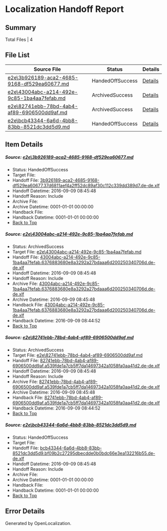 # <a name='report-top'></a> Localization Handoff Report

## Summary
 Total Files | 4

## File List
 Source File | Status | Details 
 ----------- | ------ | ------- 
 [e2e\3b926189-aca2-4685-9168-df529ea60677.md](https://github.com/OpenLocalizationTestOrg/ol-test0/blob/664e9162ff36ceb26ccc493cc1190a703643e08c/e2e/3b926189-aca2-4685-9168-df529ea60677.md) | HandedOffSuccess | [Details](#ec487dbf4ed16b9b0006b982c13294ffdc5884711)
 [e2e\43004abc-a214-492e-9c85-1ba4aa7fefab.md](https://github.com/OpenLocalizationTestOrg/ol-test0/blob/664e9162ff36ceb26ccc493cc1190a703643e08c/e2e/43004abc-a214-492e-9c85-1ba4aa7fefab.md) | ArchivedSuccess | [Details](#f0eeb7005e5078bde47a0ffa7f9e64384d86fe042)
 [e2e\82741ebb-78bd-4ab4-af89-6906500dd9af.md](https://github.com/OpenLocalizationTestOrg/ol-test0/blob/664e9162ff36ceb26ccc493cc1190a703643e08c/e2e/82741ebb-78bd-4ab4-af89-6906500dd9af.md) | ArchivedSuccess | [Details](#65898e861f7046aa01f15dbc5cd2e71c4302c2da7)
 [e2e\bcb43344-6a6d-4bb8-83bb-8521dc3dd5d9.md](https://github.com/OpenLocalizationTestOrg/ol-test0/blob/8ca47733d8fd1a0ae20aef021e076bfa1152f455/e2e/bcb43344-6a6d-4bb8-83bb-8521dc3dd5d9.md) | HandedOffSuccess | [Details](#d7434f2e287ad70b253043a50d31d91b92b0c7e711)

## Item Details
##### <a name='ec487dbf4ed16b9b0006b982c13294ffdc5884711'></a> Source: [e2e\3b926189-aca2-4685-9168-df529ea60677.md](https://github.com/OpenLocalizationTestOrg/ol-test0/blob/664e9162ff36ceb26ccc493cc1190a703643e08c/e2e/3b926189-aca2-4685-9168-df529ea60677.md)
* Status: HandedOffSuccess
* Target File: 
* Handoff File: [3b926189-aca2-4685-9168-df529ea60677.37d6811aef4a2ff52dc89af30c112c339dd389d7.de-de.xlf](https://github.com/OpenLocalizationTestOrg/ol-test0-handoff/blob/49716fd1b893206706c79d0cfbaa63ef9e28712d/ol-handoff/OpenLocalizationTestOrg/ol-test0-dede/yuwzho/mt/3b926189-aca2-4685-9168-df529ea60677.37d6811aef4a2ff52dc89af30c112c339dd389d7.de-de.xlf)
* Handoff Datetime: 2016-09-09 08:45:48
* Handoff Reason: Include
* Archive File: 
* Archive Datetime: 0001-01-01 00:00:00
* Handback File: 
* Handback Datetime: 0001-01-01 00:00:00
* [Back to Top](#report-top)

##### <a name='f0eeb7005e5078bde47a0ffa7f9e64384d86fe042'></a> Source: [e2e\43004abc-a214-492e-9c85-1ba4aa7fefab.md](https://github.com/OpenLocalizationTestOrg/ol-test0/blob/664e9162ff36ceb26ccc493cc1190a703643e08c/e2e/43004abc-a214-492e-9c85-1ba4aa7fefab.md)
* Status: ArchivedSuccess
* Target File: [e2e\43004abc-a214-492e-9c85-1ba4aa7fefab.md](https://github.com/OpenLocalizationTestOrg/ol-test0-dede/blob/3506dc47815e3de24572700975692bf8cfb49451/e2e/43004abc-a214-492e-9c85-1ba4aa7fefab.md)
* Handoff File: [43004abc-a214-492e-9c85-1ba4aa7fefab.6376883680e8a3292a27bdaaa6d200250340706d.de-de.xlf](https://github.com/OpenLocalizationTestOrg/ol-test0-handoff/blob/49716fd1b893206706c79d0cfbaa63ef9e28712d/ol-handoff/OpenLocalizationTestOrg/ol-test0-dede/yuwzho/mt/43004abc-a214-492e-9c85-1ba4aa7fefab.6376883680e8a3292a27bdaaa6d200250340706d.de-de.xlf)
* Handoff Datetime: 2016-09-09 08:45:48
* Handoff Reason: Include
* Archive File: [43004abc-a214-492e-9c85-1ba4aa7fefab.6376883680e8a3292a27bdaaa6d200250340706d.de-de.xlf](https://github.com/OpenLocalizationTestOrg/ol-test0-handoff/blob/8565725e1afb6c7bf335bcc3a43746fc8ecbf2db/ol-archive/OpenLocalizationTestOrg/ol-test0-dede/yuwzho/mt/43004abc-a214-492e-9c85-1ba4aa7fefab.6376883680e8a3292a27bdaaa6d200250340706d.de-de.xlf)
* Archive Datetime: 2016-09-09 08:45:48
* Handback File: [43004abc-a214-492e-9c85-1ba4aa7fefab.6376883680e8a3292a27bdaaa6d200250340706d.de-de.xlf](https://github.com/OpenLocalizationTestOrg/ol-test0-handback/blob/82b7fde3c46a7484ea70e29e110c80ada3fed04e/ol-handback/OpenLocalizationTestOrg/ol-test0-dede/yuwzho/ht/43004abc-a214-492e-9c85-1ba4aa7fefab.6376883680e8a3292a27bdaaa6d200250340706d.de-de.xlf)
* Handback Datetime: 2016-09-09 08:44:52
* [Back to Top](#report-top)

##### <a name='65898e861f7046aa01f15dbc5cd2e71c4302c2da7'></a> Source: [e2e\82741ebb-78bd-4ab4-af89-6906500dd9af.md](https://github.com/OpenLocalizationTestOrg/ol-test0/blob/664e9162ff36ceb26ccc493cc1190a703643e08c/e2e/82741ebb-78bd-4ab4-af89-6906500dd9af.md)
* Status: ArchivedSuccess
* Target File: [e2e\82741ebb-78bd-4ab4-af89-6906500dd9af.md](https://github.com/OpenLocalizationTestOrg/ol-test0-dede/blob/3506dc47815e3de24572700975692bf8cfb49451/e2e/82741ebb-78bd-4ab4-af89-6906500dd9af.md)
* Handoff File: [82741ebb-78bd-4ab4-af89-6906500dd9af.a539fde1a7cb5ff7da14697342a1058fa0aa41d2.de-de.xlf](https://github.com/OpenLocalizationTestOrg/ol-test0-handoff/blob/49716fd1b893206706c79d0cfbaa63ef9e28712d/ol-handoff/OpenLocalizationTestOrg/ol-test0-dede/yuwzho/mt/82741ebb-78bd-4ab4-af89-6906500dd9af.a539fde1a7cb5ff7da14697342a1058fa0aa41d2.de-de.xlf)
* Handoff Datetime: 2016-09-09 08:45:48
* Handoff Reason: Include
* Archive File: [82741ebb-78bd-4ab4-af89-6906500dd9af.a539fde1a7cb5ff7da14697342a1058fa0aa41d2.de-de.xlf](https://github.com/OpenLocalizationTestOrg/ol-test0-handoff/blob/8565725e1afb6c7bf335bcc3a43746fc8ecbf2db/ol-archive/OpenLocalizationTestOrg/ol-test0-dede/yuwzho/mt/82741ebb-78bd-4ab4-af89-6906500dd9af.a539fde1a7cb5ff7da14697342a1058fa0aa41d2.de-de.xlf)
* Archive Datetime: 2016-09-09 08:45:48
* Handback File: [82741ebb-78bd-4ab4-af89-6906500dd9af.a539fde1a7cb5ff7da14697342a1058fa0aa41d2.de-de.xlf](https://github.com/OpenLocalizationTestOrg/ol-test0-handback/blob/82b7fde3c46a7484ea70e29e110c80ada3fed04e/ol-handback/OpenLocalizationTestOrg/ol-test0-dede/yuwzho/ht/82741ebb-78bd-4ab4-af89-6906500dd9af.a539fde1a7cb5ff7da14697342a1058fa0aa41d2.de-de.xlf)
* Handback Datetime: 2016-09-09 08:44:52
* [Back to Top](#report-top)

##### <a name='d7434f2e287ad70b253043a50d31d91b92b0c7e711'></a> Source: [e2e\bcb43344-6a6d-4bb8-83bb-8521dc3dd5d9.md](https://github.com/OpenLocalizationTestOrg/ol-test0/blob/8ca47733d8fd1a0ae20aef021e076bfa1152f455/e2e/bcb43344-6a6d-4bb8-83bb-8521dc3dd5d9.md)
* Status: HandedOffSuccess
* Target File: 
* Handoff File: [bcb43344-6a6d-4bb8-83bb-8521dc3dd5d9.bf09b2c27295dbecdde0b0bdc66e3ea132216b55.de-de.xlf](https://github.com/OpenLocalizationTestOrg/ol-test0-handoff/blob/49716fd1b893206706c79d0cfbaa63ef9e28712d/ol-handoff/OpenLocalizationTestOrg/ol-test0-dede/yuwzho/ht/bcb43344-6a6d-4bb8-83bb-8521dc3dd5d9.bf09b2c27295dbecdde0b0bdc66e3ea132216b55.de-de.xlf)
* Handoff Datetime: 2016-09-09 08:45:48
* Handoff Reason: Include
* Archive File: 
* Archive Datetime: 0001-01-01 00:00:00
* Handback File: 
* Handback Datetime: 0001-01-01 00:00:00
* [Back to Top](#report-top)


## Error Details

Generated by OpenLocalization.
